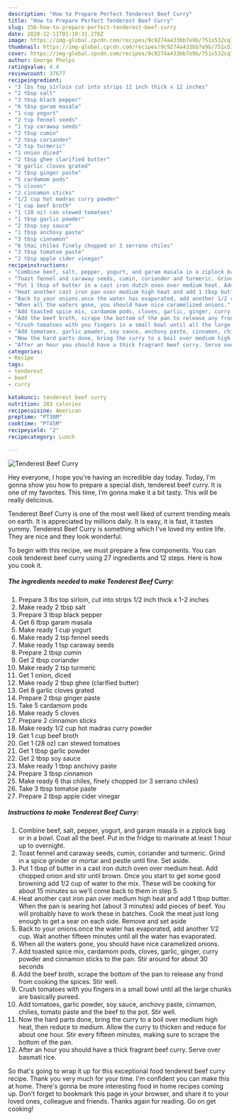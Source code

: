```yaml
---
description: "How to Prepare Perfect Tenderest Beef Curry"
title: "How to Prepare Perfect Tenderest Beef Curry"
slug: 156-how-to-prepare-perfect-tenderest-beef-curry
date: 2020-12-11T01:19:31.278Z
image: https://img-global.cpcdn.com/recipes/9c9274a433bb7e9b/751x532cq70/tenderest-beef-curry-recipe-main-photo.jpg
thumbnail: https://img-global.cpcdn.com/recipes/9c9274a433bb7e9b/751x532cq70/tenderest-beef-curry-recipe-main-photo.jpg
cover: https://img-global.cpcdn.com/recipes/9c9274a433bb7e9b/751x532cq70/tenderest-beef-curry-recipe-main-photo.jpg
author: George Phelps
ratingvalue: 4.4
reviewcount: 37677
recipeingredient:
- "3 lbs top sirloin cut into strips 12 inch thick x 12 inches"
- "2 tbsp salt"
- "3 tbsp black pepper"
- "6 tbsp garam masala"
- "1 cup yogurt"
- "2 tsp fennel seeds"
- "1 tsp caraway seeds"
- "2 tbsp cumin"
- "2 tbsp coriander"
- "2 tsp turmeric"
- "1 onion diced"
- "2 tbsp ghee clarified butter"
- "8 garlic cloves grated"
- "2 tbsp ginger paste"
- "5 cardamom pods"
- "5 cloves"
- "2 cinnamon sticks"
- "1/2 cup hot madras curry powder"
- "1 cup beef broth"
- "1 (28 oz) can stewed tomatoes"
- "1 tbsp garlic powder"
- "2 tbsp soy sauce"
- "1 tbsp anchovy paste"
- "3 tbsp cinnamon"
- "6 thai chiles finely chopped or 3 serrano chiles"
- "3 tbsp tomatoe paste"
- "2 tbsp apple cider vinegar"
recipeinstructions:
- "Combine beef, salt, pepper, yogurt, and garam masala in a ziplock bag or in a bowl. Coat all the beef. Put in the fridge to marinate at least 1 hour up to overnight."
- "Toast fennel and caraway seeds, cumin, coriander and turmeric. Grind in a spice grinder or mortar and pestle until fine. Set aside."
- "Put 1 tbsp of butter in a cast iron dutch oven over medium heat. Add chopped onion and stir until brown. Once you start to get some good browning add 1/2 cup of water to the mix. These will be cooking for about 15 minutes so we&#39;ll come back to them in step 5."
- "Heat another cast iron pan over medium high heat and add 1 tbsp butter. When the pan is searing hot (about 3 minutes) add pieces of beef. You will probably have to work these in batches. Cook the meat just long enough to get a sear on each side. Remove and set aside"
- "Back to your onions.once the water has evaporated, add another 1/2 cup. Wait another fifteen minutes until all the water has evaporated."
- "When all the waters gone, you should have nice caramelized onions."
- "Add toasted spice mix, cardamom pods, cloves, garlic, ginger, curry powder and cinnamon sticks to the pan. Stir around for about 30 seconds"
- "Add the beef broth, scrape the bottom of the pan to release any frond from cooking the spices. Stir well."
- "Crush tomatoes with you fingers in a small bowl until all the large chunks are basically pureed."
- "Add tomatoes, garlic powder, soy sauce, anchovy paste, cinnamon, chilies, tomato paste and the beef to the pot. Stir well."
- "Now the hard parts done, bring the curry to a boil over medium high heat, then reduce to medium. Allow the curry to thicken and reduce for about one hour. Stir every fifteen minutes, making sure to scrape the bottom of the pan."
- "After an hour you should have a thick fragrant beef curry. Serve over basmati rice."
categories:
- Recipe
tags:
- tenderest
- beef
- curry

katakunci: tenderest beef curry 
nutrition: 283 calories
recipecuisine: American
preptime: "PT30M"
cooktime: "PT45M"
recipeyield: "2"
recipecategory: Lunch

---
```



![Tenderest Beef Curry](https://img-global.cpcdn.com/recipes/9c9274a433bb7e9b/751x532cq70/tenderest-beef-curry-recipe-main-photo.jpg)

Hey everyone, I hope you're having an incredible day today. Today, I'm gonna show you how to prepare a special dish, tenderest beef curry. It is one of my favorites. This time, I'm gonna make it a bit tasty. This will be really delicious.



Tenderest Beef Curry is one of the most well liked of current trending meals on earth. It is appreciated by millions daily. It is easy, it is fast, it tastes yummy. Tenderest Beef Curry is something which I've loved my entire life. They are nice and they look wonderful.


To begin with this recipe, we must prepare a few components. You can cook tenderest beef curry using 27 ingredients and 12 steps. Here is how you cook it.

<!--inarticleads1-->

##### The ingredients needed to make Tenderest Beef Curry:

1. Prepare 3 lbs top sirloin, cut into strips 1/2 inch thick x 1-2 inches
1. Make ready 2 tbsp salt
1. Prepare 3 tbsp black pepper
1. Get 6 tbsp garam masala
1. Make ready 1 cup yogurt
1. Make ready 2 tsp fennel seeds
1. Make ready 1 tsp caraway seeds
1. Prepare 2 tbsp cumin
1. Get 2 tbsp coriander
1. Make ready 2 tsp turmeric
1. Get 1 onion, diced
1. Make ready 2 tbsp ghee (clarified butter)
1. Get 8 garlic cloves grated
1. Prepare 2 tbsp ginger paste
1. Take 5 cardamom pods
1. Make ready 5 cloves
1. Prepare 2 cinnamon sticks
1. Make ready 1/2 cup hot madras curry powder
1. Get 1 cup beef broth
1. Get 1 (28 oz) can stewed tomatoes
1. Get 1 tbsp garlic powder
1. Get 2 tbsp soy sauce
1. Make ready 1 tbsp anchovy paste
1. Prepare 3 tbsp cinnamon
1. Make ready 6 thai chiles, finely chopped (or 3 serrano chiles)
1. Take 3 tbsp tomatoe paste
1. Prepare 2 tbsp apple cider vinegar




<!--inarticleads2-->

##### Instructions to make Tenderest Beef Curry:

1. Combine beef, salt, pepper, yogurt, and garam masala in a ziplock bag or in a bowl. Coat all the beef. Put in the fridge to marinate at least 1 hour up to overnight.
1. Toast fennel and caraway seeds, cumin, coriander and turmeric. Grind in a spice grinder or mortar and pestle until fine. Set aside.
1. Put 1 tbsp of butter in a cast iron dutch oven over medium heat. Add chopped onion and stir until brown. Once you start to get some good browning add 1/2 cup of water to the mix. These will be cooking for about 15 minutes so we&#39;ll come back to them in step 5.
1. Heat another cast iron pan over medium high heat and add 1 tbsp butter. When the pan is searing hot (about 3 minutes) add pieces of beef. You will probably have to work these in batches. Cook the meat just long enough to get a sear on each side. Remove and set aside
1. Back to your onions.once the water has evaporated, add another 1/2 cup. Wait another fifteen minutes until all the water has evaporated.
1. When all the waters gone, you should have nice caramelized onions.
1. Add toasted spice mix, cardamom pods, cloves, garlic, ginger, curry powder and cinnamon sticks to the pan. Stir around for about 30 seconds
1. Add the beef broth, scrape the bottom of the pan to release any frond from cooking the spices. Stir well.
1. Crush tomatoes with you fingers in a small bowl until all the large chunks are basically pureed.
1. Add tomatoes, garlic powder, soy sauce, anchovy paste, cinnamon, chilies, tomato paste and the beef to the pot. Stir well.
1. Now the hard parts done, bring the curry to a boil over medium high heat, then reduce to medium. Allow the curry to thicken and reduce for about one hour. Stir every fifteen minutes, making sure to scrape the bottom of the pan.
1. After an hour you should have a thick fragrant beef curry. Serve over basmati rice.




So that's going to wrap it up for this exceptional food tenderest beef curry recipe. Thank you very much for your time. I'm confident you can make this at home. There's gonna be more interesting food in home recipes coming up. Don't forget to bookmark this page in your browser, and share it to your loved ones, colleague and friends. Thanks again for reading. Go on get cooking!
